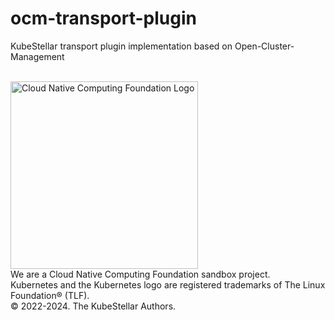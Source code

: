 # ocm-transport-plugin
KubeStellar transport plugin implementation based on Open-Cluster-Management

<br>
<td>
    <a href="https://landscape.cncf.io">
        <img src="docs/images/cncf-color.png" width="300px;" alt="Cloud Native Computing Foundation Logo"/>
    </a>
</td>
<br>We are a Cloud Native Computing Foundation sandbox project.
<br>Kubernetes and the Kubernetes logo are registered trademarks of The Linux Foundation® (TLF).
<br>© 2022-2024. The KubeStellar Authors.
